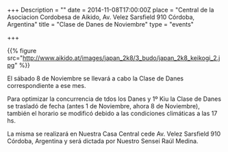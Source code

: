 +++
Description = ""
date = 2014-11-08T17:00:00Z
place = "Central de la Asociacion Cordobesa de Aikido, Av. Velez Sarsfield 910 Córdoba, Argentina"
title = "Clase de Danes de Noviembre"
type = "events"

+++


{{% figure src="http://www.aikido.at/images/japan_2k8/3_budo/japan_2k8_keikogi_2.jpg" %}}

El sábado 8 de Noviembre se llevará a cabo la Clase de Danes correspondiente a ese mes.

Para optimizar la concurrencia de tdos los Danes y 1º Kiu la Clase de Danes se trasladó de fecha (antes 1 de Noviembre, ahora 8 de Noviembre), también el horario se modificó debido a las condiciones climáticas a las 17 hs. 

La misma se realizará en Nuestra Casa Central cede Av. Velez Sarsfield 910 Córdoba, Argentina y será dictada por Nuestro Sensei Raúl Medina.